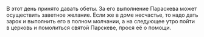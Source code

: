 В этот день принято давать обеты. За его выполнение Параскева может осуществить заветное желание. Если же в доме несчастье, то надо дать зарок и выполнить его в полном молчании, а на следующее утро пойти в церковь и помолиться святой Парскеве, прося её о помощи.
